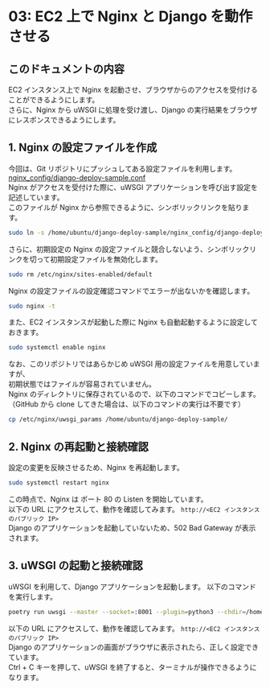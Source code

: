 # 03: EC2 上で Nginx と Django を動作させる

## このドキュメントの内容

EC2 インスタンス上で Nginx を起動させ、ブラウザからのアクセスを受付けることができるようにします。  
さらに、Nginx から uWSGI に処理を受け渡し、Django の実行結果をブラウザにレスポンスできるようにします。

## 1. Nginx の設定ファイルを作成

今回は、Git リポジトリにプッシュしてある設定ファイルを利用します。  
[nginx_config/django-deploy-sample.conf](/nginx_config/django-deploy-sample.conf)  
Nginx がアクセスを受付けた際に、uWSGI アプリケーションを呼び出す設定を記述しています。  
このファイルが Nginx から参照できるように、シンボリックリンクを貼ります。

```bash
sudo ln -s /home/ubuntu/django-deploy-sample/nginx_config/django-deploy-sample.conf /etc/nginx/sites-enabled/
```

さらに、初期設定の Nginx の設定ファイルと競合しないよう、シンボリックリンクを切って初期設定ファイルを無効化します。

```bash
sudo rm /etc/nginx/sites-enabled/default
```

Nginx の設定ファイルの設定確認コマンドでエラーが出ないかを確認します。

```bash
sudo nginx -t
```

また、EC2 インスタンスが起動した際に Nginx も自動起動するように設定しておきます。

```bash
sudo systemctl enable nginx
```

なお、このリポジトリではあらかじめ uWSGI 用の設定ファイルを用意していますが、  
初期状態ではファイルが容易されていません。  
Nginx のディレクトリに保存されているので、以下のコマンドでコピーします。  
（GitHub から clone してきた場合は、以下のコマンドの実行は不要です）

```bash
cp /etc/nginx/uwsgi_params /home/ubuntu/django-deploy-sample/
```

## 2. Nginx の再起動と接続確認

設定の変更を反映させるため、Nginx を再起動します。

```bash
sudo systemctl restart nginx
```

この時点で、Nginx は ポート 80 の Listen を開始しています。  
以下の URL にアクセスして、動作を確認してみます。
`http://<EC2 インスタンスのパブリック IP>`  
Django のアプリケーションを起動していないため、502 Bad Gateway が表示されます。

## 3. uWSGI の起動と接続確認

uWSGI を利用して、Django アプリケーションを起動します。
以下のコマンドを実行します。

```bash
poetry run uwsgi --master --socket=:8001 --plugin=python3 --chdir=/home/ubuntu/django-deploy-sample --module=config.wsgi
```

以下の URL にアクセスして、動作を確認してみます。
`http://<EC2 インスタンスのパブリック IP>`  
Django のアプリケーションの画面がブラウザに表示されたら、正しく設定できています。  
Ctrl + C キーを押して、uWSGI を終了すると、ターミナルが操作できるようになります。
